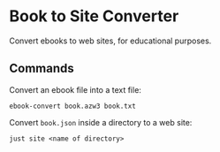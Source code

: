 # Book to Site Converter

Convert ebooks to web sites, for educational purposes.

## Commands

Convert an ebook file into a text file:

    ebook-convert book.azw3 book.txt

Convert `book.json` inside a directory to a web site:

    just site <name of directory>
